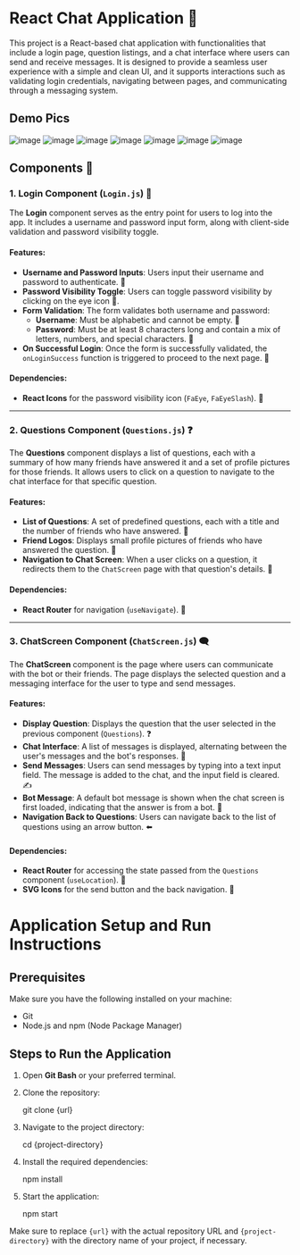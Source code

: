 # React Chat Application 💬

This project is a React-based chat application with functionalities that include a login page, question listings, and a chat interface where users can send and receive messages. It is designed to provide a seamless user experience with a simple and clean UI, and it supports interactions such as validating login credentials, navigating between pages, and communicating through a messaging system.

## Demo Pics
![image](https://github.com/user-attachments/assets/ae6f1885-2829-43f7-883e-d60aa12f6f89)
![image](https://github.com/user-attachments/assets/ab8032bf-ef03-4a76-bc06-d0b7e21078d2)
![image](https://github.com/user-attachments/assets/dff1db5a-625f-428b-a6c2-3128162ca95a)
![image](https://github.com/user-attachments/assets/bc68199a-1b44-4795-9e09-fb4e646e208f)
![image](https://github.com/user-attachments/assets/212efb06-12ff-4f8c-8fb4-5b7691982c3e)
![image](https://github.com/user-attachments/assets/c41992b1-a43b-457c-9cc3-a97c734e37f9)
![image](https://github.com/user-attachments/assets/8fd329c0-fb61-4c7e-b411-84249c824ae4)



## Components 🧩

### 1. **Login Component (`Login.js`)** 🔑

The **Login** component serves as the entry point for users to log into the app. It includes a username and password input form, along with client-side validation and password visibility toggle.

#### Features:
- **Username and Password Inputs**: Users input their username and password to authenticate. 📝
- **Password Visibility Toggle**: Users can toggle password visibility by clicking on the eye icon 👀.
- **Form Validation**: The form validates both username and password:
  - **Username**: Must be alphabetic and cannot be empty. 📛
  - **Password**: Must be at least 8 characters long and contain a mix of letters, numbers, and special characters. 🔐
- **On Successful Login**: Once the form is successfully validated, the `onLoginSuccess` function is triggered to proceed to the next page. 🎉

#### Dependencies:
- **React Icons** for the password visibility icon (`FaEye`, `FaEyeSlash`). 🔧

---

### 2. **Questions Component (`Questions.js`)** ❓

The **Questions** component displays a list of questions, each with a summary of how many friends have answered it and a set of profile pictures for those friends. It allows users to click on a question to navigate to the chat interface for that specific question.

#### Features:
- **List of Questions**: A set of predefined questions, each with a title and the number of friends who have answered. 📝
- **Friend Logos**: Displays small profile pictures of friends who have answered the question. 👥
- **Navigation to Chat Screen**: When a user clicks on a question, it redirects them to the `ChatScreen` page with that question's details. 🚪

#### Dependencies:
- **React Router** for navigation (`useNavigate`). 🔄

---

### 3. **ChatScreen Component (`ChatScreen.js`)** 🗨️

The **ChatScreen** component is the page where users can communicate with the bot or their friends. The page displays the selected question and a messaging interface for the user to type and send messages.

#### Features:
- **Display Question**: Displays the question that the user selected in the previous component (`Questions`). ❓
- **Chat Interface**: A list of messages is displayed, alternating between the user's messages and the bot's responses. 💬
- **Send Messages**: Users can send messages by typing into a text input field. The message is added to the chat, and the input field is cleared. ✍️
- **Bot Message**: A default bot message is shown when the chat screen is first loaded, indicating that the answer is from a bot. 🤖
- **Navigation Back to Questions**: Users can navigate back to the list of questions using an arrow button. ⬅️

#### Dependencies:
- **React Router** for accessing the state passed from the `Questions` component (`useLocation`). 🔄
- **SVG Icons** for the send button and the back navigation. 🎨


# Application Setup and Run Instructions

## Prerequisites

Make sure you have the following installed on your machine:
- Git
- Node.js and npm (Node Package Manager)

## Steps to Run the Application

1. Open **Git Bash** or your preferred terminal.
2. Clone the repository:

   git clone {url}
   
3. Navigate to the project directory:

   cd {project-directory}

5. Install the required dependencies:

   npm install

5. Start the application:

   npm start

Make sure to replace `{url}` with the actual repository URL and `{project-directory}` with the directory name of your project, if necessary.
